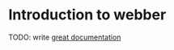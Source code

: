 # Introduction to webber

TODO: write [great documentation](http://jacobian.org/writing/great-documentation/what-to-write/)
